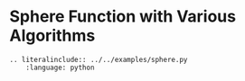 # Sphere Function with Various Algorithms

```{eval-rst}
.. literalinclude:: ../../examples/sphere.py
    :language: python
```
